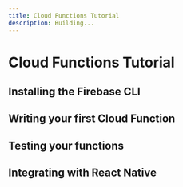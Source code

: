 ```yaml
---
title: Cloud Functions Tutorial
description: Building...
---
```


# Cloud Functions Tutorial

## Installing the Firebase CLI

## Writing your first Cloud Function

## Testing your functions

## Integrating with React Native

